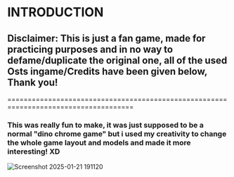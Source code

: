 <h1>INTRODUCTION</h1>

<h2>Disclaimer: This is just a fan game, made for practicing purposes and in no way to defame/duplicate the original one, all of the used Osts ingame/Credits have been given below, Thank you!</h2>
<p>=====================================================================================</p>

<h3>This was really fun to make, it was just supposed to be a normal "dino chrome game" but i used my creativity to change the whole game layout and models and made it more interesting! XD</h3>

![Screenshot 2025-01-21 191120](https://github.com/user-attachments/assets/54c8499e-0436-4502-b377-e5a6ff61961c)

